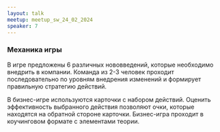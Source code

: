 ```yaml
---
layout: talk
meetup: meetup_sw_24_02_2024
speaker: 7
---
```


### Механика игры

В игре предложены 6 различных нововведений, которые необходимо внедрить в компании. Команда из 2-3 человек проходит последовательно по уровням внедрения изменений и формирует правильную стратегию действий.

В бизнес-игре используются карточки с набором действий. Оценить эффективность выбранного действия позволяют очки, которые находятся на обратной стороне карточки. Бизнес-игра проходит в коучинговом формате с элементами теории.
